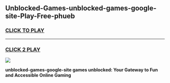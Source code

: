 
## Unblocked-Games-unblocked-games-google-site-Play-Free-phueb
<h3>
<a href="https://premium76.site?title=unblocked-games-google-site&ref=22A">CLICK TO PLAY</a></h3>
<hr>

<h3>
<a href="https://premium76.site?title=unblocked-games-google-site&ref=22A">CLICK 2 PLAY</a>
  
</h3>

<a href="https://premium76.site?title=unblocked-games-google-site&ref=22A"><img src="https://clearcache.store/games.png"></a>


**unblocked-games-google-site games unblocked: Your Gateway to Fun and Accessible Online Gaming**
